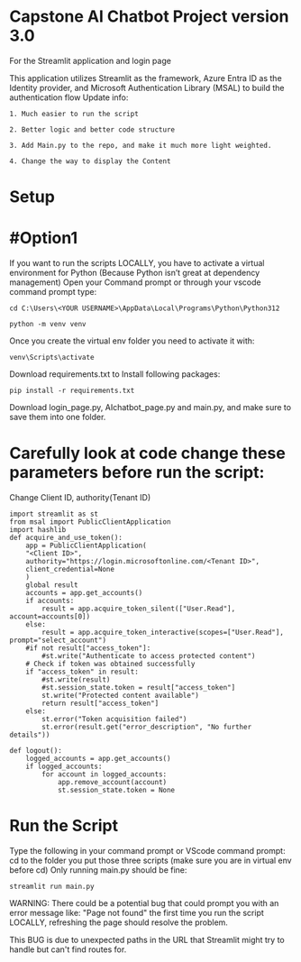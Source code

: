 # Capstone AI Chatbot Project version 3.0 
For the Streamlit application and login page 

This application utilizes Streamlit as the framework, Azure Entra ID as the Identity provider, and Microsoft Authentication Library (MSAL) to build the authentication flow
Update info: 
   
    1. Much easier to run the script
    
    2. Better logic and better code structure 
    
    3. Add Main.py to the repo, and make it much more light weighted.
    
    4. Change the way to display the Content

# Setup
# #Option1 
If you want to run the scripts LOCALLY, you have to activate a virtual environment for Python (Because Python isn’t great at dependency management)
Open your Command prompt or through your vscode command prompt type: 
```
cd C:\Users\<YOUR USERNAME>\AppData\Local\Programs\Python\Python312
```
```
python -m venv venv
```
Once you create the virtual env folder you need to activate it with:
```
venv\Scripts\activate
```
Download requirements.txt to Install following packages:
```
pip install -r requirements.txt
```
Download login_page.py, AIchatbot_page.py and main.py, and make sure to save them into one folder.
# Carefully look at code change these parameters before run the script:
Change Client ID, authority(Tenant ID) 
```
import streamlit as st
from msal import PublicClientApplication
import hashlib
def acquire_and_use_token():
    app = PublicClientApplication(
    "<Client ID>",
    authority="https://login.microsoftonline.com/<Tenant ID>",
    client_credential=None
    )
    global result
    accounts = app.get_accounts()
    if accounts:
        result = app.acquire_token_silent(["User.Read"], account=accounts[0])
    else:
        result = app.acquire_token_interactive(scopes=["User.Read"], prompt="select_account")
    #if not result["access_token"]:
        #st.write("Authenticate to access protected content")
    # Check if token was obtained successfully
    if "access_token" in result:
        #st.write(result)
        #st.session_state.token = result["access_token"]
        st.write("Protected content available")
        return result["access_token"]
    else:
        st.error("Token acquisition failed")
        st.error(result.get("error_description", "No further details"))

def logout():
    logged_accounts = app.get_accounts()
    if logged_accounts:
        for account in logged_accounts:
            app.remove_account(account)
            st.session_state.token = None

```
# Run the Script 
Type the following in your command prompt or VScode command prompt:
cd to the folder you put those three scripts (make sure you are in virtual env before cd) Only running main.py should be fine:  
```
streamlit run main.py
```
WARNING: 
There could be a potential bug that could prompt you with an error message like: "Page not found"  the first time you run the script LOCALLY, refreshing the page should resolve the problem.

This BUG is due to unexpected paths in the URL that Streamlit might try to handle but can't find routes for.
